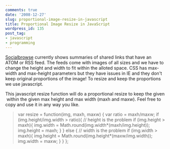 ```yaml
---
comments: true
date: '2008-12-27'
slug: proportional-image-resize-in-javascript
title: Proportional Image Resize in JavaScript
wordpress_id: 135
post_tag:
- javascript
- programming
---
```


[Socialbrowse](http://Socialbrowse.com) currently shows summaries of shared links that have an ATOM or RSS feed.  The feeds come with images of all sizes and we have to change the height and width to fit within the alloted space.  CSS has max-width and max-height parameters but they have issues in IE and they don't keep original proportions of the image!  To resize and keep the proportions we use javascript.  

This javascript resize function will do a proportional resize to keep the given <img> within the given max height and max width (maxh and maxw).  Feel free to copy and use it in any way you like.


> var resize = function(img, maxh, maxw) {
  var ratio = maxh/maxw;
  if (img.height/img.width > ratio){
     // height is the problem
    if (img.height > maxh){
      img.width = Math.round(img.width*(maxh/img.height));
      img.height = maxh;
    }
  } else {
    // width is the problem
    if (img.width > maxh){
      img.height = Math.round(img.height*(maxw/img.width));
      img.width = maxw;
    }
  } 
};
